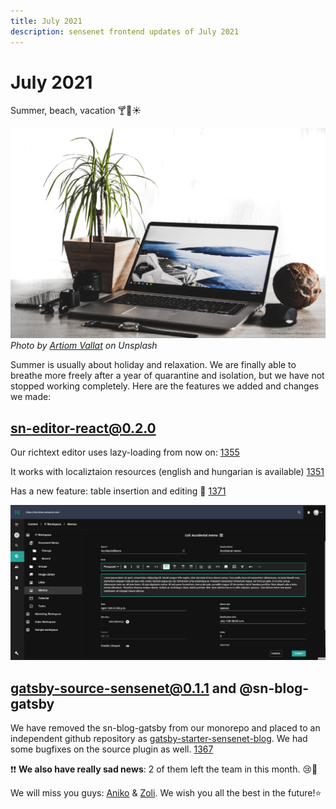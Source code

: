 ```yaml
---
title: July 2021
description: sensenet frontend updates of July 2021
---
```


# July 2021

Summer, beach, vacation 🍸🌴☀️

![Beach](/img/updates/beach.jpg)
_Photo by [Artiom Vallat]("https://unsplash.com/@virussinside") on Unsplash_

Summer is usually about holiday and relaxation. We are finally able to breathe more freely after a year of quarantine and isolation, but we have not stopped working completely. Here are the features we added and changes we made:

## sn-editor-react@0.2.0

Our richtext editor uses lazy-loading from now on: [1355](https://github.com/SenseNet/sn-client/pull/1355)

It works with localiztaion resources (english and hungarian is available) [1351](https://github.com/SenseNet/sn-client/pull/1351)

Has a new feature: table insertion and editing 🎉 [1371](https://github.com/SenseNet/sn-client/pull/1371)

![Editor table](/img/updates/editor-table.gif "Editor table")

## gatsby-source-sensenet@0.1.1 and @sn-blog-gatsby

We have removed the sn-blog-gatsby from our monorepo and placed to an independent github repository as [gatsby-starter-sensenet-blog](https://github.com/SenseNet/gatsby-starter-sensenet-blog). We had some bugfixes on the source plugin as well. [1367](https://github.com/SenseNet/sn-client/pull/1367)


❗❗ **We also have really sad news**: 2 of them left the team in this month. 😢🎈

We will miss you guys: [Aniko](https://github.com/herflis) & [Zoli](https://github.com/taki9). We wish you all the best in the future!⭐
